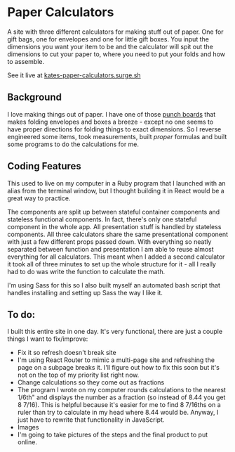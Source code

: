 # Paper Calculators

A site with three different calculators for making stuff out of paper. One for gift bags, one for envelopes and one for little gift boxes. You input the dimensions you want your item to be and the calculator will spit out the dimensions to cut your paper to, where you need to put your folds and how to assemble.

See it live at [kates-paper-calculators.surge.sh](http://kates-paper-calculators.surge.sh/)

## Background

I love making things out of paper. I have one of those [punch boards](http://www.wermemorykeepers.com/default.aspx?PageID=956&CategoryID=804&ProductID=15548&ItemID=17208&RootCatCode=08000) that makes folding envelopes and boxes a breeze - except no one seems to have proper directions for folding things to exact dimensions. So I reverse engineered some items, took measurements, built _proper_ formulas and built some programs to do the calculations for me.

## Coding Features

This used to live on my computer in a Ruby program that I launched with an alias from the terminal window, but I thought building it in React would be a great way to practice.

The components are split up between stateful container components and stateless functional components. In fact, there's only one stateful component in the whole app. All presentation stuff is handled by stateless components. All three calculators share the same presentational component with just a few different props passed down. With everything so neatly separated between function and presentation I am able to reuse almost everything for all calculators. This meant when I added a second calculator it took all of three minutes to set up the whole structure for it - all I really had to do was write the function to calculate the math.

I'm using Sass for this so I also built myself an automated bash script that handles installing and setting up Sass the way I like it.

## To do:

I built this entire site in one day. It's very functional, there are just a couple things I want to fix/improve:

* Fix it so refresh doesn't break site
 * I'm using React Router to mimic a multi-page site and refreshing the page on a subpage breaks it. I'll figure out how to fix this soon but it's not on the top of my priority list right now.
* Change calculations so they come out as fractions
 * The program I wrote on my computer rounds calculations to the nearest 1/6th" and displays the number as a fraction (so instead of 8.44 you get 8 7/16). This is helpful because it's easier for me to find 8 7/16ths on a ruler than try to calculate in my head where 8.44 would be. Anyway, I just have to rewrite that functionality in JavaScript.
* Images
 * I'm going to take pictures of the steps and the final product to put online. 
